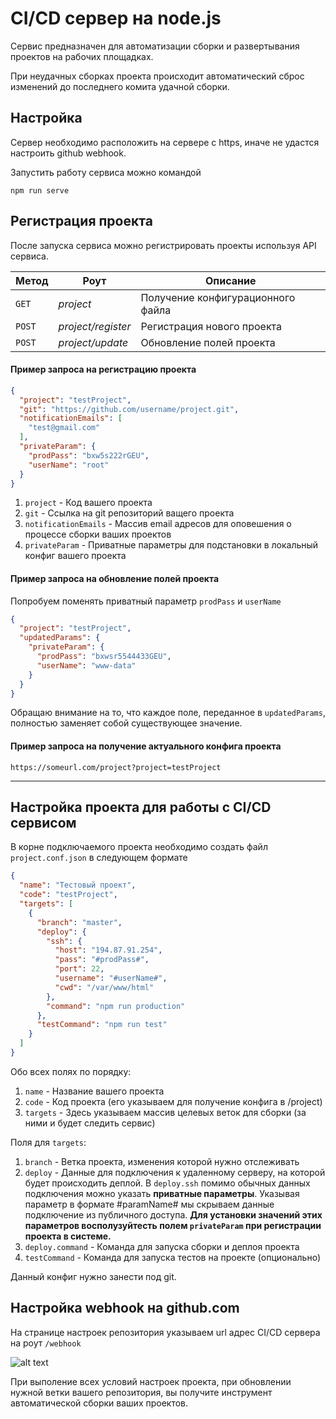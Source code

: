
# CI/CD сервер на node.js

Сервис предназначен для автоматизации сборки и развертывания проектов на рабочих площадках.

При неудачных сборках проекта происходит автоматический сброс изменений до последнего комита удачной сборки.

## Настройка

Сервер необходимо расположить на сервере с https, иначе не удастся настроить github webhook.

Запустить работу сервиса можно командой

```npm
npm run serve
```

## Регистрация проекта

После запуска сервиса можно регистрировать проекты используя API сервиса.

Метод | Роут | Описание
--- | --- | --- 
`GET` | *project* | Получение конфигурационного файла
`POST` | *project/register* | Регистрация нового проекта
`POST` | *project/update* | Обновление полей проекта

#### Пример запроса на регистрацию проекта

```json
{
  "project": "testProject",
  "git": "https://github.com/username/project.git",
  "notificationEmails": [
    "test@gmail.com"
  ],
  "privateParam": {
    "prodPass": "bxw5s222rGEU",
    "userName": "root"
  }
}
```

1. `project` - Код вашего проекта
2. `git` - Ссылка на git репозиторий ващего проекта
3. `notificationEmails` - Массив email адресов для оповешения о процессе сборки ваших проектов
4. `privateParam` - Приватные параметры для подстановки в локальный конфиг вашего проекта

#### Пример запроса на обновление полей проекта

Попробуем поменять приватный параметр `prodPass` и `userName`

```json
{
  "project": "testProject",
  "updatedParams": {
    "privateParam": {
      "prodPass": "bxwsr5544433GEU",
      "userName": "www-data"
    }
  }
}
```

Обращаю внимание на то, что каждое поле, переданное в `updatedParams`, полностью 
заменяет собой существующее значение.


#### Пример запроса на получение актуального конфига проекта
```
https://someurl.com/project?project=testProject
```
---

## Настройка проекта для работы с CI/CD сервисом 

В корне подключаемого проекта необходимо создать файл `project.conf.json` в следующем формате

```json
{
  "name": "Тестовый проект",
  "code": "testProject",
  "targets": [
    {
      "branch": "master",
      "deploy": {
        "ssh": {
          "host": "194.87.91.254",
          "pass": "#prodPass#",
          "port": 22,
          "username": "#userName#",
          "cwd": "/var/www/html"
        },
        "command": "npm run production"
      },
      "testCommand": "npm run test"
    }
  ]
}
```

Обо всех полях по порядку:
1. `name` - Название вашего проекта
2. `code` - Код проекта (его указываем для получение конфига в /project)
3. `targets` - Здесь указываем массив целевых веток для сборки (за ними и будет следить сервис)

Поля для `targets`:
1. `branch` - Ветка проекта, изменения которой нужно отслеживать
2. `deploy` - Данные для подключения к удаленному серверу, на которой будет происходить деплой. 
В `deploy.ssh` помимо обычных данных подключения можно указать **приватные параметры**. 
Указывая параметр в формате #paramName# мы скрываем данные подключение из публичного доступа. 
**Для установки значений этих параметров восполузуйтесть полем `privateParam` 
при регистрации проекта в системе.**
2. `deploy.command` - Команда для запуска cборки и деплоя проекта
3. `testCommand` - Команда для запуска тестов на проекте (опционально)

Данный конфиг нужно занести под git.

## Настройка webhook на github.com

На странице настроек репозитория указываем url адрес CI/CD сервера на роут `/webhook`

![alt text][logo]

[logo]: https://monosnap.com/image/vmZMLOk2DlLZELrWRFXjWKIoVsV42R.png "Logo Title Text 2"

При выполение всех условий настроек проекта, при обновлении нужной ветки вашего репозитория, вы 
получите инструмент автоматической сборки ваших проектов.
